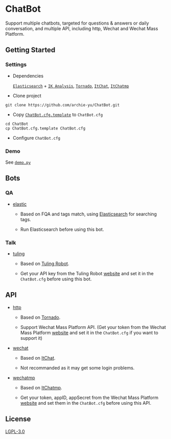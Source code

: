 # ChatBot

Support multiple chatbots, targeted for questions & answers or daily conversation, and multiple API, including http, Wechat and Wechat Mass Platform.

## Getting Started

### Settings

- Dependencies

  [`Elasticsearch`](https://github.com/elastic/elasticsearch) + [`IK Analysis`](https://github.com/medcl/elasticsearch-analysis-ik), [`Tornado`](https://github.com/tornadoweb/tornado), [`ItChat`](https://github.com/littlecodersh/ItChat), [`ItChatmp`](https://github.com/littlecodersh/ItChatmp)

- Clone project

```
git clone https://github.com/archie-yu/ChatBot.git
```

- Copy [`ChatBot.cfg.template`](https://github.com/archie-yu/ChatBot/blob/master/ChatBot.cfg.template) to `ChatBot.cfg`

```
cd ChatBot
cp ChatBot.cfg.template ChatBot.cfg
```

- Configure `ChatBot.cfg`

### Demo

See [`demo.py`](https://github.com/archie-yu/ChatBot/blob/master/demo.py)

## Bots

### QA

- [elastic](https://github.com/archie-yu/ChatBot/blob/master/chatbot/bot/elastic.py)

  - Based on FQA and tags match, using [Elasticsearch](https://github.com/elastic/elasticsearch) for searching tags.
  
  - Run Elasticsearch before using this bot.

### Talk

- [tuling](https://github.com/archie-yu/ChatBot/blob/master/chatbot/bot/tuling.py)

  - Based on [Tuling Robot](http://www.tuling123.com).
  
  - Get your API key from the Tuling Robot [website](http://www.tuling123.com) and set it in the `ChatBot.cfg` before using this bot.

## API

- [http](https://github.com/archie-yu/ChatBot/blob/master/chatbot/util/service/http.py)

  - Based on [Tornado](https://github.com/tornadoweb/tornado).
  
  - Support Wechat Mass Platform API. (Get your token from the Wechat Mass Platform [website](https://mp.weixin.qq.com/) and set it in the `ChatBot.cfg`  if you want to support it)

- [wechat](https://github.com/archie-yu/ChatBot/blob/master/chatbot/util/service/wechat.py)

  - Based on [ItChat](https://github.com/littlecodersh/ItChat).
  
  - Not recommanded as it may get some login problems.

- [wechatmp](https://github.com/archie-yu/ChatBot/blob/master/chatbot/util/service/wechatmp.py)

  - Based on [ItChatmp](https://github.com/littlecodersh/ItChatmp).
  
  - Get your token, appID, appSecret from the Wechat Mass Platform [website](https://mp.weixin.qq.com/) and set them in the `ChatBot.cfg`  before using this API.

## License

[LGPL-3.0](https://github.com/archie-yu/ChatBot/blob/master/LICENSE)

